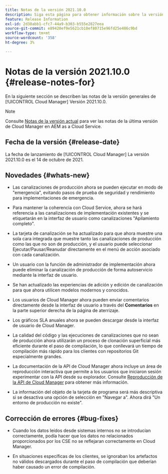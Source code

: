 ```yaml
---
title: Notas de la versión 2021.10.0
description: Siga esta página para obtener información sobre la versión 2021.10.0 de Cloud Manager
feature: Release Information
exl-id: 2d38abb1-cfc7-44a9-b303-b555e2827eea
source-git-commit: e89420ef9e5621cb10ef80715e96fd25e486c9bd
workflow-type: tm+mt
source-wordcount: '358'
ht-degree: 3%

---
```


# Notas de la versión 2021.10.0 {#release-notes-for}

En la siguiente sección se describen las notas de la versión generales de [!UICONTROL Cloud Manager] Versión 2021.10.0.

>[!NOTE]
>Consulte [Notas de la versión actual](https://experienceleague.adobe.com/docs/experience-manager-cloud-service/onboarding/getting-access/release-notes-cloud-manager/release-notes-cm-current.html?lang=en#getting-access) para ver las notas de la última versión de Cloud Manager en AEM as a Cloud Service.

## Fecha de la versión {#release-date}

La fecha de lanzamiento de [!UICONTROL Cloud Manager] La versión 2021.10.0 es el 14 de octubre de 2021.

## Novedades {#whats-new}

* Las canalizaciones de producción ahora se pueden ejecutar en modo de &quot;emergencia&quot;, evitando pasos de prueba de seguridad y rendimiento para implementaciones de emergencia.

* Para mantener la coherencia con Cloud Service, ahora se hará referencia a las canalizaciones de implementación existentes y se etiquetarán en la interfaz de usuario como canalizaciones &quot;Apilamiento completo&quot;.

* La tarjeta de canalización se ha actualizado para que ahora muestre una sola cara integrada que muestre tanto las canalizaciones de producción como las que no son de producción, y el usuario puede seleccionar Ejecutar/Pausar/Reanudar directamente en el menú de acción asociado con cada canalización.

* Un usuario con la función de administrador de implementación ahora puede eliminar la canalización de producción de forma autoservicio mediante la interfaz de usuario.

* Se han actualizado las experiencias de adición y edición de canalización para que ahora utilicen modelos modernos y conocidos.

* Los usuarios de Cloud Manager ahora pueden enviar comentarios directamente desde la interfaz de usuario a través del **Comentarios** en la parte superior derecha de la página de aterrizaje.

* Los gráficos SLA anuales ahora se pueden descargar desde la interfaz de usuario de Cloud Manager.

* La calidad del código y las ejecuciones de canalizaciones que no sean de producción ahora utilizarán un proceso de clonación superficial más eficiente durante el paso de compilación, lo que conllevará un tiempo de compilación más rápido para los clientes con repositorios Git especialmente grandes.

* La documentación de la API de Cloud Manager ahora incluye un área de reproducción interactiva que permite a los usuarios que iniciaron sesión experimentar con la API desde su explorador. Consulte [Reproducción de la API de Cloud Manager](https://www.adobe.io/experience-cloud/cloud-manager/reference/playground/) para obtener más información.

* La información del objeto de la tarjeta de programa será más descriptiva si se desactiva una opción de selección en &quot;Navegar a&quot;. Ahora dirá &quot;Un entorno de producción no existe&quot;.


## Corrección de errores {#bug-fixes}

* Cuando los datos leídos desde sistemas internos no se introducían correctamente, podía hacer que los datos no relacionados proporcionados por los CSE no se reflejaran correctamente en Cloud Manager.

* En situaciones específicas de los clientes, se ignoraban los artefactos no válidos descargados durante el paso de compilación que deberían haber causado un error de compilación.
